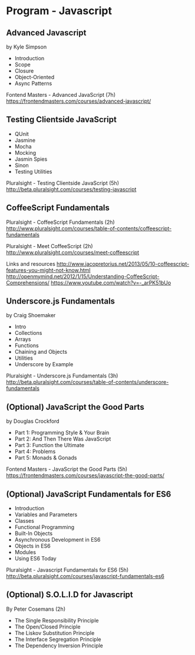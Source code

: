 # Program - Javascript

## Advanced Javascript
by Kyle Simpson

* Introduction
* Scope
* Closure
* Object-Oriented
* Async Patterns

Fontend Masters - Advanced JavaScript (7h)
https://frontendmasters.com/courses/advanced-javascript/

## Testing Clientside JavaScript

* QUnit
* Jasmine
* Mocha
* Mocking
* Jasmin Spies
* Sinon
* Testing Utilities

Pluralsight - Testing Clientside JavaScript (5h)
http://beta.pluralsight.com/courses/testing-javascript

## CoffeeScript Fundamentals

Pluralsight - CoffeeScript Fundamentals  (2h)
http://www.pluralsight.com/courses/table-of-contents/coffeescript-fundamentals

Pluralsight - Meet CoffeeScript (2h)
http://www.pluralsight.com/courses/meet-coffeescript

Links and resources
http://www.jacopretorius.net/2013/05/10-coffeescript-features-you-might-not-know.html
http://openmymind.net/2012/1/15/Understanding-CoffeeScript-Comprehensions/
https://www.youtube.com/watch?v=-_arPK51bUo

## Underscore.js Fundamentals
by Craig Shoemaker

* Intro
* Collections
* Arrays
* Functions
* Chaining and Objects
* Utilities
* Underscore by Example

Pluralsight -  Underscore.js Fundamentals (3h)
http://beta.pluralsight.com/courses/table-of-contents/underscore-fundamentals

## (Optional) JavaScript the Good Parts
by Douglas Crockford

* Part 1: Programming Style & Your Brain
* Part 2: And Then There Was JavaScript
* Part 3: Function the Ultimate
* Part 4: Problems
* Part 5: Monads & Gonads

Fontend Masters - JavaScript the Good Parts (5h)
https://frontendmasters.com/courses/javascript-the-good-parts/

## (Optional) JavaScript Fundamentals for ES6

* Introduction
* Variables and Parameters
* Classes
* Functional Programming
* Built-In Objects
* Asynchronous Development in ES6
* Objects in ES6
* Modules
* Using ES6 Today

Pluralsight - Javascript Fundamentals for ES6 (5h)
http://beta.pluralsight.com/courses/javascript-fundamentals-es6

## (Optional) S.O.L.I.D for Javascript
By Peter Cosemans (2h)

* The Single Responsibility Principle
* The Open/Closed Principle
* The Liskov Substitution Principle
* The Interface Segregation Principle
* The Dependency Inversion Principle

